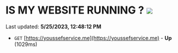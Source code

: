 # IS MY WEBSITE RUNNING ? [![](https://img.shields.io/static/v1?label=Sponsor&message=%E2%9D%A4&logo=GitHub&color=%23fe8e86)](https://github.com/sponsors/<username>)

Last updated: **5/25/2023, 12:48:12 PM**

- `GET` [https://youssefservice.me](https://youssefservice.me) - **Up** (1029ms)
